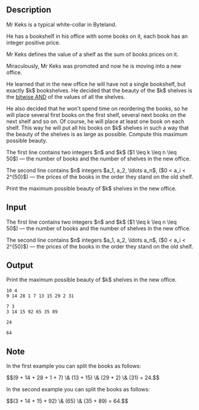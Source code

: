 ## Description

<div><p>Mr Keks is a typical white-collar in Byteland.</p><p>He has a bookshelf in his office with some books on it, each book has an integer positive price.</p><p>Mr Keks defines the value of a shelf as the sum of books prices on it. </p><p>Miraculously, Mr Keks was promoted and now he is moving into a new office.</p><p>He learned that in the new office he will have not a single bookshelf, but exactly $k$ bookshelves. He decided that the beauty of the $k$ shelves is the <a href="https://en.wikipedia.org/wiki/Bitwise_operation#AND">bitwise AND</a> of the values of all the shelves.</p><p>He also decided that he won't spend time on reordering the books, so he will place several first books on the first shelf, several next books on the next shelf and so on. Of course, he will place at least one book on each shelf. This way he will put all his books on $k$ shelves in such a way that the beauty of the shelves is as large as possible. Compute this maximum possible beauty.</p></div><div class="input-specification"><p>The first line contains two integers $n$ and $k$ ($1 \leq k \leq n \leq 50$)&nbsp;— the number of books and the number of shelves in the new office.</p><p>The second line contains $n$ integers $a_1, a_2, \ldots a_n$, ($0 &lt; a_i &lt; 2^{50}$)&nbsp;— the prices of the books in the order they stand on the old shelf.</p></div><div class="output-specification"><p>Print the maximum possible beauty of $k$ shelves in the new office.</p></div>

## Input

<p>The first line contains two integers $n$ and $k$ ($1 \leq k \leq n \leq 50$)&nbsp;— the number of books and the number of shelves in the new office.</p><p>The second line contains $n$ integers $a_1, a_2, \ldots a_n$, ($0 &lt; a_i &lt; 2^{50}$)&nbsp;— the prices of the books in the order they stand on the old shelf.</p>

## Output

<p>Print the maximum possible beauty of $k$ shelves in the new office.</p>





```input1
10 4
9 14 28 1 7 13 15 29 2 31

```




```input2
7 3
3 14 15 92 65 35 89

```




```output1
24

```




```output2
64

```



## Note

<p>In the first example you can split the books as follows:</p><p>$$(9 + 14 + 28 + 1 + 7) \&amp; (13 + 15) \&amp; (29 + 2) \&amp; (31) = 24.$$</p><p>In the second example you can split the books as follows:</p><p>$$(3 + 14 + 15 + 92) \&amp; (65) \&amp; (35 + 89) = 64.$$</p>
